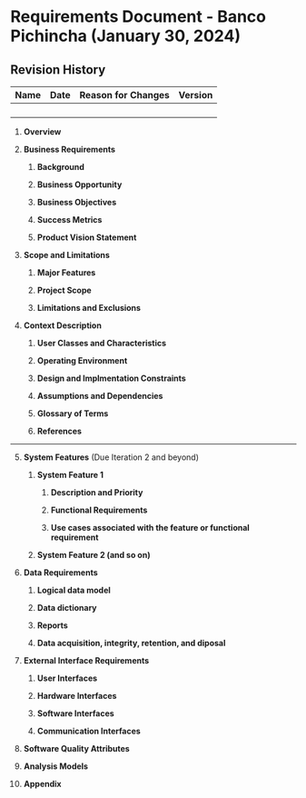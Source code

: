 # Requirements Document - Banco Pichincha (January 30, 2024)

## Revision History

| Name | Date | Reason for Changes | Version |
|------|------|--------------------|---------| 
|  |  | | |
|  |  | | |
|  |  | | |
|  |  | | |  

1. **Overview**  

2. **Business Requirements**  

   1. **Background**  


   2. **Business Opportunity**  


   3. **Business Objectives**  


   4. **Success Metrics**  


   5. **Product Vision Statement**  


3. **Scope and Limitations**  

   1. **Major Features**  
 

   2. **Project Scope**  


   3. **Limitations and Exclusions**  


4. **Context Description**  

   1. **User Classes and Characteristics**  


   2. **Operating Environment**  


   3. **Design and Implmentation Constraints**  


   4. **Assumptions and Dependencies**  

   
   5. **Glossary of Terms**  


   6. **References**  


---

5. **System Features** (Due Iteration 2 and beyond)  

   
   1. **System Feature 1**  


      1. **Description and Priority**  

  
      2. **Functional Requirements**  


      3. **Use cases associated with the feature or functional requirement**  


   2. **System Feature 2 (and so on)**  

6. **Data Requirements**  
      
   1. **Logical data model**  
 
   2. **Data dictionary**  

   3. **Reports**  

   4. **Data acquisition, integrity, retention, and diposal**  
 

7. **External Interface Requirements**  

   1. **User Interfaces**  

      
   2. **Hardware Interfaces**  

   
   3. **Software Interfaces**  

       
   4. **Communication Interfaces**  


8. **Software Quality Attributes**  


9. **Analysis Models**  

10. **Appendix**     